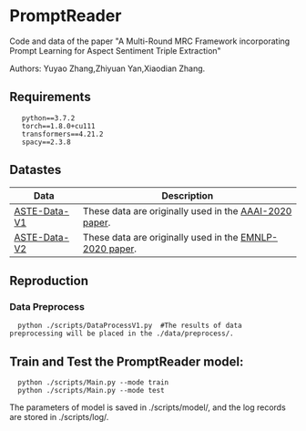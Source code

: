 # PromptReader

Code and data of the paper "A Multi-Round MRC Framework incorporating Prompt Learning for Aspect Sentiment Triple Extraction" 

Authors:  Yuyao Zhang,Zhiyuan Yan,Xiaodian Zhang.

## Requirements

```
   python==3.7.2
   torch==1.8.0+cu111
   transformers==4.21.2
   spacy==2.3.8
```

## Datastes

| Data                                                         | Description                                                  |
| ------------------------------------------------------------ | ------------------------------------------------------------ |
| [ASTE-Data-V1](https://github.com/xuuuluuu/SemEval-Triplet-data/tree/master/ASTE-Data-V1-AAAI2020) | These data are originally used in the [AAAI-2020 paper](https://arxiv.org/pdf/1911.01616.pdf). |
| [ASTE-Data-V2](https://github.com/xuuuluuu/SemEval-Triplet-data/tree/master/ASTE-Data-V2-EMNLP2020) | These data are originally used in the [EMNLP-2020 paper](https://arxiv.org/abs/2010.02609). |

## Reproduction

### Data Preprocess

```
  python ./scripts/DataProcessV1.py  #The results of data preprocessing will be placed in the ./data/preprocess/.
```

## Train and Test the PromptReader model:

```
  python ./scripts/Main.py --mode train 
  python ./scripts/Main.py --mode test 
```

The parameters of model is saved in ./scripts/model/, and the log records are stored in ./scripts/log/.
